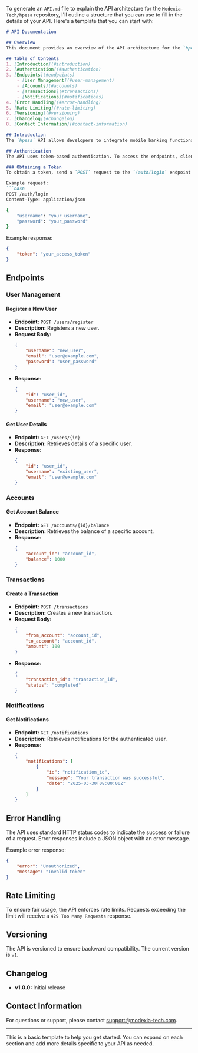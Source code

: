To generate an `API.md` file to explain the API architecture for the `Modexia-Tech/hpesa` repository, I'll outline a structure that you can use to fill in the details of your API. Here's a template that you can start with:

```markdown
# API Documentation

## Overview
This document provides an overview of the API architecture for the `hpesa` project. The `hpesa` project focuses on mobile banking powered by Hedera Hashgraph.

## Table of Contents
1. [Introduction](#introduction)
2. [Authentication](#authentication)
3. [Endpoints](#endpoints)
    - [User Management](#user-management)
    - [Accounts](#accounts)
    - [Transactions](#transactions)
    - [Notifications](#notifications)
4. [Error Handling](#error-handling)
5. [Rate Limiting](#rate-limiting)
6. [Versioning](#versioning)
7. [Changelog](#changelog)
8. [Contact Information](#contact-information)

## Introduction
The `hpesa` API allows developers to integrate mobile banking functionalities into their applications. The API is designed to be RESTful and provides endpoints for managing users, accounts, transactions, and notifications.

## Authentication
The API uses token-based authentication. To access the endpoints, clients must include an `Authorization` header with a valid token.

### Obtaining a Token
To obtain a token, send a `POST` request to the `/auth/login` endpoint with your credentials. The response will include an access token.

Example request:
```bash
POST /auth/login
Content-Type: application/json

{
    "username": "your_username",
    "password": "your_password"
}
```

Example response:
```json
{
    "token": "your_access_token"
}
```

## Endpoints

### User Management

#### Register a New User
- **Endpoint:** `POST /users/register`
- **Description:** Registers a new user.
- **Request Body:**
    ```json
    {
        "username": "new_user",
        "email": "user@example.com",
        "password": "user_password"
    }
    ```
- **Response:**
    ```json
    {
        "id": "user_id",
        "username": "new_user",
        "email": "user@example.com"
    }
    ```

#### Get User Details
- **Endpoint:** `GET /users/{id}`
- **Description:** Retrieves details of a specific user.
- **Response:**
    ```json
    {
        "id": "user_id",
        "username": "existing_user",
        "email": "user@example.com"
    }
    ```

### Accounts

#### Get Account Balance
- **Endpoint:** `GET /accounts/{id}/balance`
- **Description:** Retrieves the balance of a specific account.
- **Response:**
    ```json
    {
        "account_id": "account_id",
        "balance": 1000
    }
    ```

### Transactions

#### Create a Transaction
- **Endpoint:** `POST /transactions`
- **Description:** Creates a new transaction.
- **Request Body:**
    ```json
    {
        "from_account": "account_id",
        "to_account": "account_id",
        "amount": 100
    }
    ```
- **Response:**
    ```json
    {
        "transaction_id": "transaction_id",
        "status": "completed"
    }
    ```

### Notifications

#### Get Notifications
- **Endpoint:** `GET /notifications`
- **Description:** Retrieves notifications for the authenticated user.
- **Response:**
    ```json
    {
        "notifications": [
            {
                "id": "notification_id",
                "message": "Your transaction was successful",
                "date": "2025-03-30T08:00:00Z"
            }
        ]
    }
    ```

## Error Handling
The API uses standard HTTP status codes to indicate the success or failure of a request. Error responses include a JSON object with an error message.

Example error response:
```json
{
    "error": "Unauthorized",
    "message": "Invalid token"
}
```

## Rate Limiting
To ensure fair usage, the API enforces rate limits. Requests exceeding the limit will receive a `429 Too Many Requests` response.

## Versioning
The API is versioned to ensure backward compatibility. The current version is `v1`.

## Changelog
- **v1.0.0:** Initial release

## Contact Information
For questions or support, please contact [support@modexia-tech.com](mailto:support@modexia-tech.com).

---

This is a basic template to help you get started. You can expand on each section and add more details specific to your API as needed.
